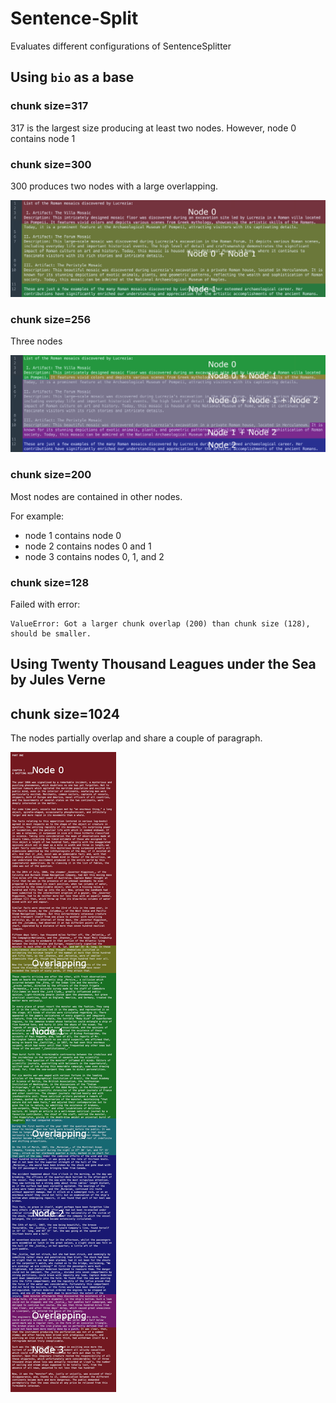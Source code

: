 # Sentence-Split

Evaluates different configurations of SentenceSplitter

## Using `bio` as a base

### chunk size=317

317 is the largest size producing at least two nodes. However, node 0 contains node 1

### chunk size=300

300 produces two nodes with a large overlapping.

![coverage](chunks-300.png)

### chunk size=256

Three nodes

![coverage](chunks-256.png)

### chunk size=200

Most nodes are contained in other nodes.

For example:
- node 1 contains node 0
- node 2 contains nodes 0 and 1
- node 3 contains nodes 0, 1, and 2

### chunk size=128

Failed with error:

```
ValueError: Got a larger chunk overlap (200) than chunk size (128), should be smaller.
```

## Using Twenty Thousand Leagues under the Sea by Jules Verne

## chunk size=1024

The nodes partially overlap and share a couple of paragraph.

![overlapping](20000.png)